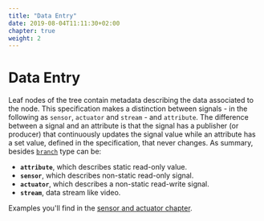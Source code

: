 ```yaml
---
title: "Data Entry"
date: 2019-08-04T11:11:30+02:00
chapter: true
weight: 2
---
```


# Data Entry
Leaf nodes of the tree contain metadata describing the data associated to the node.
This specification makes a distinction between signals - in the following as ```sensor```, ```actuator``` and ```stream``` - and ```attribute```.
The difference between a signal and an attribute is that the signal has
a publisher (or producer) that continuously updates the signal value while an
attribute has a set value, defined in the specification, that never changes.
As summary, besides [```branch```](/rule_set/branches) type can be:

* **```attribute```**, which describes static read-only value.
* **```sensor```**, which describes non-static read-only signal.
* **```actuator```**, which describes a non-static read-write signal.
* **```stream```**, data stream like video.

Examples you'll find in the [sensor and actuator chapter](/vehicle_signal_specification/rule_set/data_entry/sensor_actuator).
